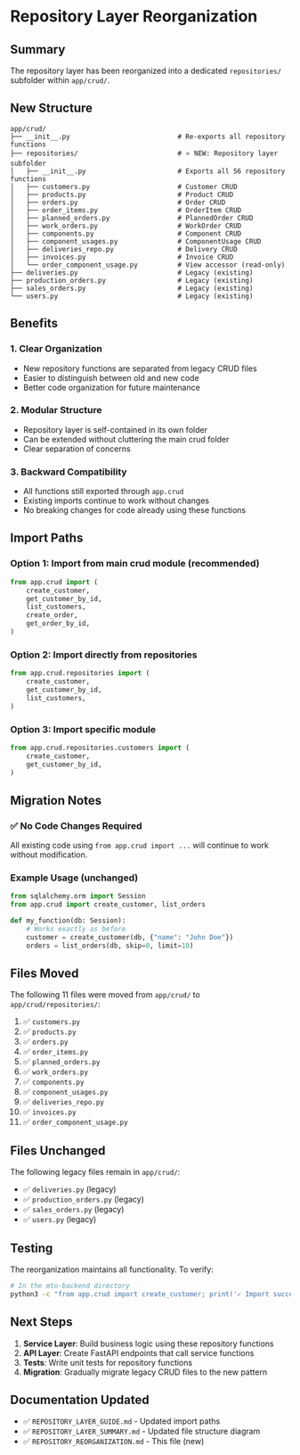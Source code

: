 # Repository Layer Reorganization

## Summary

The repository layer has been reorganized into a dedicated `repositories/` subfolder within `app/crud/`.

## New Structure

```
app/crud/
├── __init__.py                           # Re-exports all repository functions
├── repositories/                         # ⭐ NEW: Repository layer subfolder
│   ├── __init__.py                       # Exports all 56 repository functions
│   ├── customers.py                      # Customer CRUD
│   ├── products.py                       # Product CRUD
│   ├── orders.py                         # Order CRUD
│   ├── order_items.py                    # OrderItem CRUD
│   ├── planned_orders.py                 # PlannedOrder CRUD
│   ├── work_orders.py                    # WorkOrder CRUD
│   ├── components.py                     # Component CRUD
│   ├── component_usages.py               # ComponentUsage CRUD
│   ├── deliveries_repo.py                # Delivery CRUD
│   ├── invoices.py                       # Invoice CRUD
│   └── order_component_usage.py          # View accessor (read-only)
├── deliveries.py                         # Legacy (existing)
├── production_orders.py                  # Legacy (existing)
├── sales_orders.py                       # Legacy (existing)
└── users.py                              # Legacy (existing)
```

## Benefits

### 1. **Clear Organization**
- New repository functions are separated from legacy CRUD files
- Easier to distinguish between old and new code
- Better code organization for future maintenance

### 2. **Modular Structure**
- Repository layer is self-contained in its own folder
- Can be extended without cluttering the main crud folder
- Clear separation of concerns

### 3. **Backward Compatibility**
- All functions still exported through `app.crud`
- Existing imports continue to work without changes
- No breaking changes for code already using these functions

## Import Paths

### Option 1: Import from main crud module (recommended)
```python
from app.crud import (
    create_customer,
    get_customer_by_id,
    list_customers,
    create_order,
    get_order_by_id,
)
```

### Option 2: Import directly from repositories
```python
from app.crud.repositories import (
    create_customer,
    get_customer_by_id,
    list_customers,
)
```

### Option 3: Import specific module
```python
from app.crud.repositories.customers import (
    create_customer,
    get_customer_by_id,
)
```

## Migration Notes

### ✅ No Code Changes Required
All existing code using `from app.crud import ...` will continue to work without modification.

### Example Usage (unchanged)
```python
from sqlalchemy.orm import Session
from app.crud import create_customer, list_orders

def my_function(db: Session):
    # Works exactly as before
    customer = create_customer(db, {"name": "John Doe"})
    orders = list_orders(db, skip=0, limit=10)
```

## Files Moved

The following 11 files were moved from `app/crud/` to `app/crud/repositories/`:

1. ✅ `customers.py`
2. ✅ `products.py`
3. ✅ `orders.py`
4. ✅ `order_items.py`
5. ✅ `planned_orders.py`
6. ✅ `work_orders.py`
7. ✅ `components.py`
8. ✅ `component_usages.py`
9. ✅ `deliveries_repo.py`
10. ✅ `invoices.py`
11. ✅ `order_component_usage.py`

## Files Unchanged

The following legacy files remain in `app/crud/`:

- ✅ `deliveries.py` (legacy)
- ✅ `production_orders.py` (legacy)
- ✅ `sales_orders.py` (legacy)
- ✅ `users.py` (legacy)

## Testing

The reorganization maintains all functionality. To verify:

```bash
# In the mto-backend directory
python3 -c "from app.crud import create_customer; print('✓ Import successful')"
```

## Next Steps

1. **Service Layer**: Build business logic using these repository functions
2. **API Layer**: Create FastAPI endpoints that call service functions
3. **Tests**: Write unit tests for repository functions
4. **Migration**: Gradually migrate legacy CRUD files to the new pattern

## Documentation Updated

- ✅ `REPOSITORY_LAYER_GUIDE.md` - Updated import paths
- ✅ `REPOSITORY_LAYER_SUMMARY.md` - Updated file structure diagram
- ✅ `REPOSITORY_REORGANIZATION.md` - This file (new)
